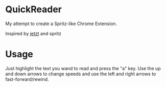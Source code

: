 QuickReader
===========

My attempt to create a Spritz-like Chrome Extension.


Inspired by [jetzt](https://github.com/ds300/jetzt) and spritz

Usage
=====

Just highlight the text you wand to read and press the "a" key. Use the up and down arrows to change speeds and use the left and right arrows to fast-forward/rewind.
